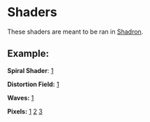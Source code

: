 # Shaders

These shaders are meant to be ran in [Shadron](https://www.arteryengine.com/shadron/).

## Example:

**Spiral Shader**: [1](http://i.imgur.com/hMILNvu.gifv)

**Distortion Field:** [1](https://gfycat.com/UnsungGraveCommabutterfly)

**Waves:** [1](https://gfycat.com/ShadyAgedGonolek)

**Pixels:** [1](https://gfycat.com/IdioticImprobableDarwinsfox) [2](https://gfycat.com/WelcomeImpressionableIbadanmalimbe) [3](https://gfycat.com/HideousCostlyCleanerwrasse)
